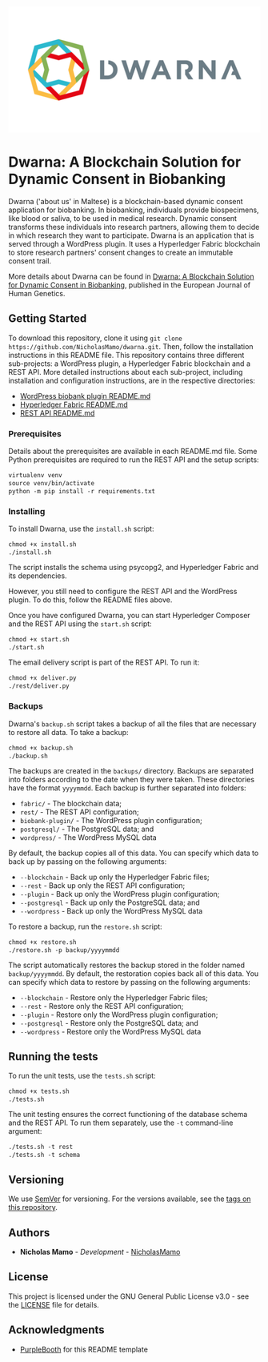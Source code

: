 ![](https://github.com/NicholasMamo/dwarna/raw/master/assets/logo.png "Dwarna Logo")

# Dwarna: A Blockchain Solution for Dynamic Consent in Biobanking

Dwarna ('about us' in Maltese) is a blockchain-based dynamic consent application for biobanking.
In biobanking, individuals provide biospecimens, like blood or saliva, to be used in medical research.
Dynamic consent transforms these individuals into research partners, allowing them to decide in which research they want to participate.
Dwarna is an application that is served through a WordPress plugin.
It uses a Hyperledger Fabric blockchain to store research partners' consent changes to create an immutable consent trail.

More details about Dwarna can be found in [Dwarna: A Blockchain Solution for Dynamic Consent in Biobanking](https://www.nature.com/articles/s41431-019-0560-9), published in the European Journal of Human Genetics.

## Getting Started

To download this repository, clone it using `git clone https://github.com/NicholasMamo/dwarna.git`.
Then, follow the installation instructions in this README file.
This repository contains three different sub-projects: a WordPress plugin, a Hyperledger Fabric blockchain and a REST API.
More detailed instructions about each sub-project, including installation and configuration instructions, are in the respective directories:

- [WordPress biobank plugin README.md](https://github.com/NicholasMamo/dwarna/tree/master/biobank-plugin)
- [Hyperledger Fabric README.md](https://github.com/NicholasMamo/dwarna/tree/master/fabric)
- [REST API README.md](https://github.com/NicholasMamo/dwarna/tree/master/rest)

### Prerequisites

Details about the prerequisites are available in each README.md file.
Some Python prerequisites are required to run the REST API and the setup scripts:

    virtualenv venv
	source venv/bin/activate
	python -m pip install -r requirements.txt

### Installing

To install Dwarna, use the `install.sh` script:

    chmod +x install.sh
	./install.sh

The script installs the schema using psycopg2, and Hyperledger Fabric and its dependencies.

However, you still need to configure the REST API and the WordPress plugin.
To do this, follow the README files above.

Once you have configured Dwarna, you can start Hyperledger Composer and the REST API using the `start.sh` script:

    chmod +x start.sh
	./start.sh

The email delivery script is part of the REST API.
To run it:

    chmod +x deliver.py
    ./rest/deliver.py

### Backups

Dwarna's `backup.sh` script takes a backup of all the files that are necessary to restore all data.
To take a backup:

    chmod +x backup.sh
    ./backup.sh

The backups are created in the `backups/` directory.
Backups are separated into folders according to the date when they were taken.
These directories have the format `yyyymmdd`.
Each backup is further separated into folders:

* `fabric/` - The blockchain data;
* `rest/` - The REST API configuration;
* `biobank-plugin/` - The WordPress plugin configuration;
* `postgresql/` - The PostgreSQL data; and
* `wordpress/` - The WordPress MySQL data

By default, the backup copies all of this data.
You can specify which data to back up by passing on the following arguments:

* `--blockchain` - Back up only the Hyperledger Fabric files;
* `--rest` - Back up only the REST API configuration;
* `--plugin` - Back up only the WordPress plugin configuration;
* `--postgresql` - Back up only the PostgreSQL data; and
* `--wordpress` - Back up only the WordPress MySQL data

To restore a backup, run the `restore.sh` script:

    chmod +x restore.sh
    ./restore.sh -p backup/yyyymmdd

The script automatically restores the backup stored in the folder named `backup/yyyymmdd`.
By default, the restoration copies back all of this data.
You can specify which data to restore by passing on the following arguments:

* `--blockchain` - Restore only the Hyperledger Fabric files;
* `--rest` - Restore only the REST API configuration;
* `--plugin` - Restore only the WordPress plugin configuration;
* `--postgresql` - Restore only the PostgreSQL data; and
* `--wordpress` - Restore only the WordPress MySQL data

## Running the tests

To run the unit tests, use the `tests.sh` script:

    chmod +x tests.sh
	./tests.sh

The unit testing ensures the correct functioning of the database schema and the REST API.
To run them separately, use the `-t` command-line argument:

    ./tests.sh -t rest
    ./tests.sh -t schema

## Versioning

We use [SemVer](http://semver.org/) for versioning. For the versions available, see the [tags on this repository](https://github.com/NicholasMamo/dwarna/tags).

## Authors

* **Nicholas Mamo** - *Development* - [NicholasMamo](https://github.com/NicholasMamo)

## License

This project is licensed under the GNU General Public License v3.0 - see the [LICENSE](LICENSE) file for details.

## Acknowledgments

* [PurpleBooth](https://gist.github.com/PurpleBooth/109311bb0361f32d87a2) for this README template
